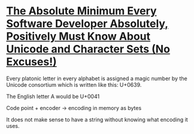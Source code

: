 # [The Absolute Minimum Every Software Developer Absolutely, Positively Must Know About Unicode and Character Sets (No Excuses!)](https://www.joelonsoftware.com/2003/10/08/the-absolute-minimum-every-software-developer-absolutely-positively-must-know-about-unicode-and-character-sets-no-excuses/)

Every platonic letter in every alphabet is assigned a magic number by the Unicode consortium which is written like this: U+0639.

The English letter A would be U+0041

Code point + encoder -> encoding in memory as bytes

It does not make sense to have a string without knowing what encoding it uses.
